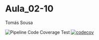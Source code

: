 # Aula_02-10

Tomás Sousa

![Pipeline Code Coverage Test](https://github.com/github/Aula_02-10/actions/workflows/main.yml/badge.svg)
[![codecov](https://codecov.io/gh/T0masSousa/Aula_02-10/branch/main/graph/badge.svg?token=SEU_TOKEN_AQUI)](https://codecov.io/gh/T0masSousa/Aula_02-10)
